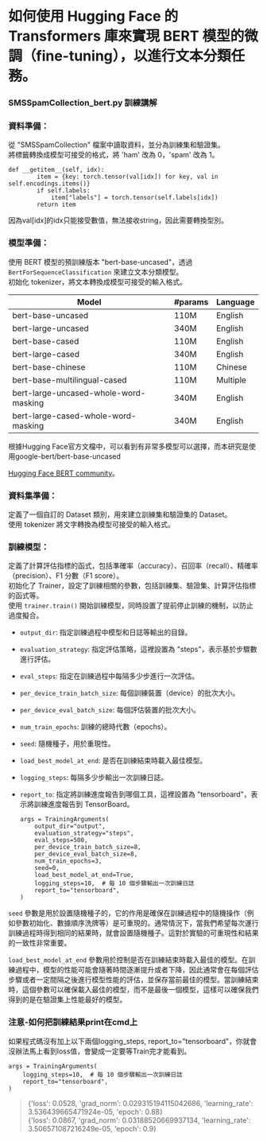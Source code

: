# 如何使用 Hugging Face 的 Transformers 庫來實現 BERT 模型的微調（fine-tuning），以進行文本分類任務。

### SMSSpamCollection_bert.py 訓練講解
### 資料準備：
從 "SMSSpamCollection" 檔案中讀取資料，並分為訓練集和驗證集。<br/>
將標籤轉換成模型可接受的格式，將 'ham' 改為 0，'spam' 改為 1。

    def __getitem__(self, idx):
            item = {key: torch.tensor(val[idx]) for key, val in self.encodings.items()}
            if self.labels:
                item["labels"] = torch.tensor(self.labels[idx])
            return item
                
因為val[idx]的idx只能接受數值，無法接收string，因此需要轉換型別。

### 模型準備：
使用 BERT 模型的預訓練版本 "bert-base-uncased"，透過 `BertForSequenceClassification` 來建立文本分類模型。<br/>
初始化 tokenizer，將文本轉換成模型可接受的輸入格式。

| Model                                       | #params | Language  |
|---------------------------------------------|---------|-----------|
| bert-base-uncased                           | 110M    | English   |
| bert-large-uncased                          | 340M    | English   |
| bert-base-cased                             | 110M    | English   |
| bert-large-cased                            | 340M    | English   |
| bert-base-chinese                           | 110M    | Chinese   |
| bert-base-multilingual-cased                | 110M    | Multiple  |
| bert-large-uncased-whole-word-masking       | 340M    | English   |
| bert-large-cased-whole-word-masking         | 340M    | English   |

根據Hugging Face官方文檔中，可以看到有非常多模型可以選擇，而本研究是使用google-bert/bert-base-uncased 

[Hugging Face BERT community](https://huggingface.co/google-bert)。

### 資料集準備：
定義了一個自訂的 Dataset 類別，用來建立訓練集和驗證集的 Dataset。<br/>
使用 tokenizer 將文字轉換為模型可接受的輸入格式。

### 訓練模型：
定義了計算評估指標的函式，包括準確率（accuracy）、召回率（recall）、精確率（precision）、F1 分數（F1 score）。<br/>
初始化了 Trainer，設定了訓練相關的參數，包括訓練集、驗證集、計算評估指標的函式等。<br/>
使用 `trainer.train()` 開始訓練模型，同時設置了提前停止訓練的機制，以防止過度擬合。<br/>

*   `output_dir`: 指定訓練過程中模型和日誌等輸出的目錄。
    
*   `evaluation_strategy`: 指定評估策略，這裡設置為 "steps"，表示基於步驟數進行評估。
    
*   `eval_steps`: 指定在訓練過程中每隔多少步進行一次評估。
    
*   `per_device_train_batch_size`: 每個訓練裝置（device）的批次大小。
    
*   `per_device_eval_batch_size`: 每個評估裝置的批次大小。
    
*   `num_train_epochs`: 訓練的總時代數（epochs）。
    
*   `seed`: 隨機種子，用於重現性。
    
*   `load_best_model_at_end`: 是否在訓練結束時載入最佳模型。
    
*   `logging_steps`: 每隔多少步輸出一次訓練日誌。
    
*   `report_to`: 指定將訓練進度報告到哪個工具，這裡設置為 "tensorboard"，表示將訓練進度報告到 TensorBoard。

        args = TrainingArguments(
            output_dir="output",
            evaluation_strategy="steps",
            eval_steps=500,
            per_device_train_batch_size=8,
            per_device_eval_batch_size=8,
            num_train_epochs=3,
            seed=0,
            load_best_model_at_end=True,
            logging_steps=10,  # 每 10 個步驟輸出一次訓練日誌
            report_to="tensorboard",
        )

`seed` 參數是用於設置隨機種子的，它的作用是確保在訓練過程中的隨機操作（例如參數初始化、數據順序洗牌等）是可重現的。通常情況下，當我們希望每次運行訓練過程時得到相同的結果時，就會設置隨機種子。這對於實驗的可重現性和結果的一致性非常重要。

`load_best_model_at_end` 參數用於控制是否在訓練結束時載入最佳的模型。在訓練過程中，模型的性能可能會隨著時間逐漸提升或者下降，因此通常會在每個評估步驟或者一定間隔之後進行模型性能的評估，並保存當前最佳的模型。當訓練結束時，這個參數可以確保載入最佳的模型，而不是最後一個模型，這樣可以確保我們得到的是在驗證集上性能最好的模型。

### 注意-如何把訓練結果print在cmd上
如果程式碼沒有加上以下兩個logging_steps, report_to="tensorboard"，你就會沒辦法馬上看到loss值，會變成一定要等Train完才能看到。

    args = TrainingArguments(
        logging_steps=10,  # 每 10 個步驟輸出一次訓練日誌
        report_to="tensorboard",
    )

>{'loss': 0.0528, 'grad_norm': 0.029315194115042686, 'learning_rate': 3.536439665471924e-05, 'epoch': 0.88}<br/>
{'loss': 0.0867, 'grad_norm': 0.03188520669937134, 'learning_rate': 3.506571087216249e-05, 'epoch': 0.9}
